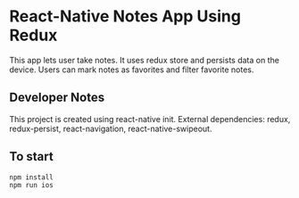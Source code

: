# React-Native Notes App Using Redux

This app lets user take notes. It uses redux store and persists data on the device. Users can mark notes as favorites and filter favorite notes.

## Developer Notes

This project is created using react-native init.
External dependencies: redux, redux-persist, react-navigation, react-native-swipeout.

## To start

```
npm install  
npm run ios
```
